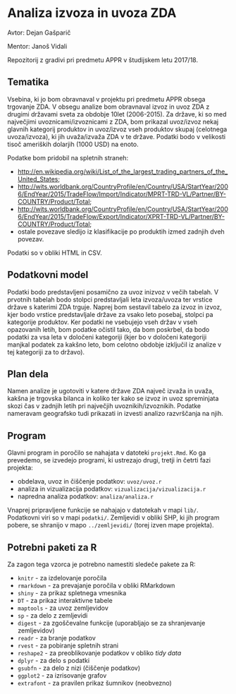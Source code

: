# Analiza izvoza in uvoza ZDA

Avtor: Dejan Gašparič

Mentor: Janoš Vidali

Repozitorij z gradivi pri predmetu APPR v študijskem letu 2017/18.

## Tematika

Vsebina, ki jo bom obravnaval v projektu pri predmetu APPR obsega trgovanje ZDA. V obsegu analize bom obravnaval izvoz in uvoz ZDA z drugimi državami sveta za obdobje 10let (2006-2015). Za države, ki so med največjimi uvoznicami/izvoznicami z ZDA, bom prikazal uvoz/izvoz nekaj glavnih kategorij produktov in uvoz/izvoz vseh produktov skupaj (celotnega uvoza/izvoza), ki jih uvaža/izvaža ZDA v te države. Podatki bodo v velikosti tisoč ameriških dolarjih (1000 USD) na enoto.

Podatke bom pridobil na spletnih straneh:
- http://en.wikipedia.org/wiki/List_of_the_largest_trading_partners_of_the_United_States;
- http://wits.worldbank.org/CountryProfile/en/Country/USA/StartYear/2006/EndYear/2015/TradeFlow/Import/Indicator/MPRT-TRD-VL/Partner/BY-COUNTRY/Product/Total;
- http://wits.worldbank.org/CountryProfile/en/Country/USA/StartYear/2006/EndYear/2015/TradeFlow/Export/Indicator/XPRT-TRD-VL/Partner/BY-COUNTRY/Product/Total;
- ostale povezave sledijo iz klasifikacije po produktih izmed zadnjih dveh povezav.

Podatki so v obliki HTML in CSV. 

## Podatkovni model

Podatki bodo predstavljeni posamično za uvoz inizvoz v večih tabelah. V prvotnih tabelah bodo stolpci predstavljali leta izvoza/uvoza ter vrstice države s katerimi ZDA trguje. Naprej bom sestavil tabelo za izvoz in izvoz, kjer bodo vrstice predstavljale države za vsako leto posebaj, stolpci pa kategorije produktov. Ker podatki ne vsebujejo vseh držav v vseh opazovanih letih, bom podatke očistil tako, da bom poskrbel, da bodo podatki za vsa leta v določeni kategoriji (kjer bo v določeni kategoriji manjkal podatek za kakšno leto, bom celotno obdobje izključil iz analize v tej kategoriji za to državo).

## Plan dela

Namen analize je ugotoviti v katere države ZDA največ izvaža in uvaža, kakšna je trgovska bilanca in koliko ter kako se izvoz in uvoz spreminjata skozi čas v zadnjih letih pri največjih uvoznikih/izvoznikih. Podatke nameravam geografsko tudi prikazati in izvesti analizo razvrščanja na njih.

## Program

Glavni program in poročilo se nahajata v datoteki `projekt.Rmd`. Ko ga prevedemo,
se izvedejo programi, ki ustrezajo drugi, tretji in četrti fazi projekta:

* obdelava, uvoz in čiščenje podatkov: `uvoz/uvoz.r`
* analiza in vizualizacija podatkov: `vizualizacija/vizualizacija.r`
* napredna analiza podatkov: `analiza/analiza.r`

Vnaprej pripravljene funkcije se nahajajo v datotekah v mapi `lib/`. Podatkovni
viri so v mapi `podatki/`. Zemljevidi v obliki SHP, ki jih program pobere, se
shranijo v mapo `../zemljevidi/` (torej izven mape projekta).

## Potrebni paketi za R

Za zagon tega vzorca je potrebno namestiti sledeče pakete za R:

* `knitr` - za izdelovanje poročila
* `rmarkdown` - za prevajanje poročila v obliki RMarkdown
* `shiny` - za prikaz spletnega vmesnika
* `DT` - za prikaz interaktivne tabele
* `maptools` - za uvoz zemljevidov
* `sp` - za delo z zemljevidi
* `digest` - za zgoščevalne funkcije (uporabljajo se za shranjevanje zemljevidov)
* `readr` - za branje podatkov
* `rvest` - za pobiranje spletnih strani
* `reshape2` - za preoblikovanje podatkov v obliko *tidy data*
* `dplyr` - za delo s podatki
* `gsubfn` - za delo z nizi (čiščenje podatkov)
* `ggplot2` - za izrisovanje grafov
* `extrafont` - za pravilen prikaz šumnikov (neobvezno)
